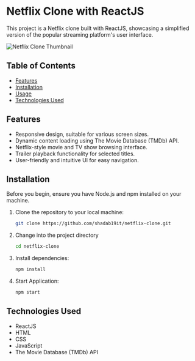 # Netflix Clone with ReactJS

This project is a Netflix clone built with ReactJS, showcasing a simplified version of the popular streaming platform's user interface.

![Netflix Clone Thumbnail](https://ik.imagekit.io/a1mteszjb/my-project/netflix-clone.jpg?updatedAt=1703931076187)

## Table of Contents

- [Features](#features)
- [Installation](#installation)
- [Usage](#usage)
- [Technologies Used](#technologies-used)

## Features

- Responsive design, suitable for various screen sizes.
- Dynamic content loading using The Movie Database (TMDb) API.
- Netflix-style movie and TV show browsing interface.
- Trailer playback functionality for selected titles.
- User-friendly and intuitive UI for easy navigation.

## Installation

Before you begin, ensure you have Node.js and npm installed on your machine.

1. Clone the repository to your local machine:

   ```bash
   git clone https://github.com/shadab19it/netflix-clone.git

   ```

2. Change into the project directory

   ```bash
   cd netflix-clone
   ```

3. Install dependencies:

   ```bash
   npm install
   ```

4. Start Application:

   ```bash
   npm start
   ```

## Technologies Used

- ReactJS
- HTML
- CSS
- JavaScript
- The Movie Database (TMDb) API

